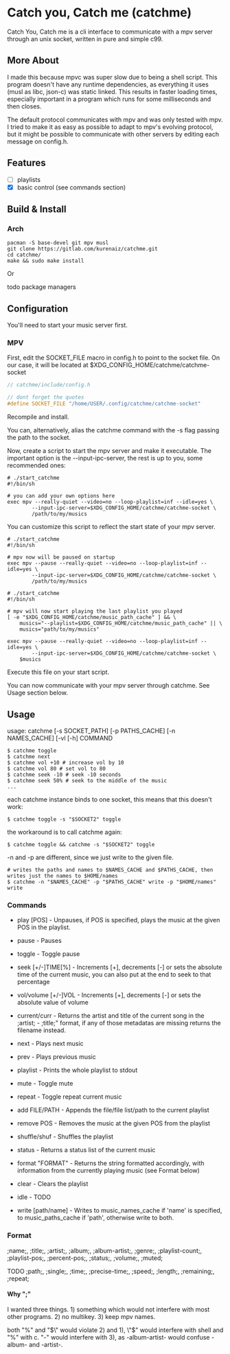# Catch you, Catch me (catchme)

Catch You, Catch me is a cli interface to communicate with a mpv server
through an unix socket, written in pure and simple c99.

## More About
I made this because mpvc was super slow due to being a shell script.
This program doesn't have any runtime dependencies, as everything it uses (musl as libc, json-c)
was static linked. This results in faster loading times, especially important in a program which
runs for some milliseconds and then closes.

The default protocol communicates with mpv and was only tested with mpv.
I tried to make it as easy as possible to adapt to mpv's evolving protocol,
but it might be possible to communicate with other servers by editing each message on config.h.

## Features

- [ ] playlists
- [X] basic control (see commands section)

## Build & Install

### Arch
```shell
pacman -S base-devel git mpv musl
git clone https://gitlab.com/kurenaiz/catchme.git
cd catchme/
make && sudo make install
```

Or

todo package managers

## Configuration

You'll need to start your music server first.

### MPV

First, edit the SOCKET_FILE macro in config.h to point to the socket file. On our case, it will be located
at $XDG_CONFIG_HOME/catchme/catchme-socket

```c
// catchme/include/config.h

// dont forget the quotes
#define SOCKET_FILE "/home/USER/.config/catchme/catchme-socket"
```
Recompile and install.

You can, alternatively, alias the catchme command with the -s flag passing the path to the socket.

Now, create a script to start the mpv server and make it executable.
The important option is the --input-ipc-server, the rest is up to you, some recommended ones:

```shell
# ./start_catchme
#!/bin/sh

# you can add your own options here
exec mpv --really-quiet --video=no --loop-playlist=inf --idle=yes \
        --input-ipc-server=$XDG_CONFIG_HOME/catchme/catchme-socket \
        /path/to/my/musics
```
You can customize this script to reflect the start state of your mpv server.

```shell
# ./start_catchme
#!/bin/sh

# mpv now will be paused on startup
exec mpv --pause --really-quiet --video=no --loop-playlist=inf --idle=yes \
        --input-ipc-server=$XDG_CONFIG_HOME/catchme/catchme-socket \
        /path/to/my/musics
```

```shell
# ./start_catchme
#!/bin/sh

# mpv will now start playing the last playlist you played
[ -e "$XDG_CONFIG_HOME/catchme/music_path_cache" ] && \
	musics="--playlist=$XDG_CONFIG_HOME/catchme/music_path_cache" || \
	musics="path/to/my/musics"

exec mpv --pause --really-quiet --video=no --loop-playlist=inf --idle=yes \
        --input-ipc-server=$XDG_CONFIG_HOME/catchme/catchme-socket \
	$musics
```

Execute this file on your start script.

You can now communicate with your mpv server through catchme. See Usage section below.

## Usage
usage: catchme [-s SOCKET_PATH] [-p PATHS_CACHE] [-n NAMES_CACHE] [-vl [-h] COMMAND
```shell
$ catchme toggle
$ catchme next
$ catchme vol +10 # increase vol by 10
$ catchme vol 80 # set vol to 80
$ catchme seek -10 # seek -10 seconds
$ catchme seek 50% # seek to the middle of the music
...
```

each catchme instance binds to one socket, this means that this doesn't work:
```shell
$ catchme toggle -s "$SOCKET2" toggle
```
the workaround is to call catchme again:
```shell
$ catchme toggle && catchme -s "$SOCKET2" toggle
```
-n and -p are different, since we just write to the given file.
```shell
# writes the paths and names to $NAMES_CACHE and $PATHS_CACHE, then writes just the names to $HOME/names
$ catchme -n "$NAMES_CACHE" -p "$PATHS_CACHE" write -p "$HOME/names" write
```


### Commands
- play [POS] - Unpauses, if POS is specified, plays the music at the given POS in the playlist.

- pause - Pauses

- toggle - Toggle pause

- seek \[\+/-\]TIME[%] - Increments \[+\], decrements \[-\] or sets the absolute time of the current music, you can also put
  at the end to seek to that percentage

- vol/volume \[\+/-\]VOL - Increments \[+\], decrements \[-\] or sets the absolute value of volume

- current/curr - Returns the artist and title of the current song in the ;artist; - ;title;" format, if any of those metadatas are missing
  returns the filename instead.

- next - Plays next music

- prev - Plays previous music

- playlist - Prints the whole playlist to stdout

- mute - Toggle mute

- repeat - Toggle repeat current music

- add FILE/PATH - Appends the file/file list/path to the current playlist

- remove POS - Removes the music at the given POS from the playlist

- shuffle/shuf - Shuffles the playlist

- status - Returns a status list of the current music

- format "FORMAT" - Returns the string formatted accordingly, with information from the currently playing music (see Format below)

- clear - Clears the playlist

- idle - TODO

- write [path/name] - Writes to music_names_cache if 'name' is specified, to music_paths_cache if 'path', otherwise write to both.

### Format
;name;, ;title;, ;artist;, ;album;, ;album-artist;,
;genre;, ;playlist-count;, ;playlist-pos;, ;percent-pos;,
;status;, ;volume;, ;muted;

TODO
;path;, ;single;, ;time;, ;precise-time;, ;speed;, ;length;, ;remaining;, ;repeat;

#### Why ";"
I wanted three things. 1) something which would not interfere with most other programs. 2) no multikey. 3) keep mpv names.

both "%" and \"$\" would violate 2) and 1), \"$\" would interfere with shell and \"%\" with c.
\"-\" would interfere with 3), as -album-artist- would confuse -album- and -artist-.
